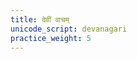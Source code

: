 ```yaml
---
title: देवीं वाचम्
unicode_script: devanagari
practice_weight: 5
---
```


<div class="js_include" url="/vedAH_yajuH/taittirIyam/brAhmaNam/sarva-prastutiH/2/8/8_09-14_devIm_vAcham/"  newLevelForH1="5" includeTitle="false"> </div>  

